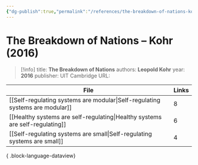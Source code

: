 ```yaml
---
{"dg-publish":true,"permalink":"/references/the-breakdown-of-nations-kohr-2016/"}
---
```



# The Breakdown of Nations –  Kohr (2016)

> [!info]
> title: **The Breakdown of Nations**
> authors: **Leopold Kohr**
> year: **2016**
> publisher: UIT Cambridge
> URL: 



| File                                                                            | Links |
| ------------------------------------------------------------------------------- | ----- |
| [[Self-regulating systems are modular\|Self-regulating systems are modular]] | 8     |
| [[Healthy systems are self-regulating\|Healthy systems are self-regulating]] | 6     |
| [[Self-regulating systems are small\|Self-regulating systems are small]]     | 4     |

{ .block-language-dataview}